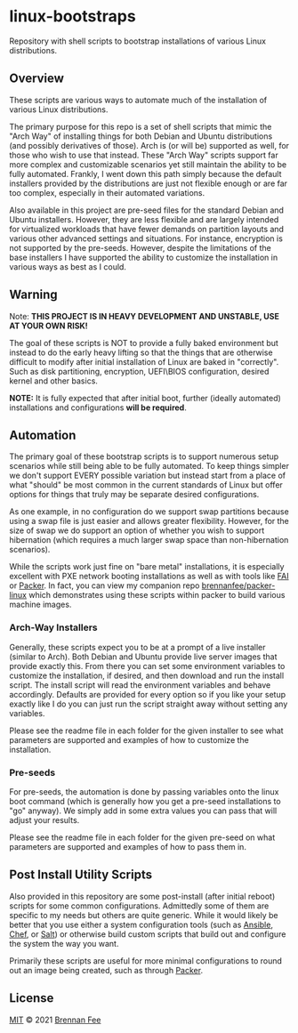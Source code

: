 # linux-bootstraps

Repository with shell scripts to bootstrap installations of various Linux distributions.

## Overview

These scripts are various ways to automate much of the installation of various Linux distributions.

The primary purpose for this repo is a set of shell scripts that mimic the "Arch Way" of installing things for both Debian and Ubuntu distributions (and possibly derivatives of those).  Arch is (or will be) supported as well, for those who wish to use that instead.  These "Arch Way" scripts support far more complex and customizable scenarios yet still maintain the ability to be fully automated.  Frankly, I went down this path simply because the default installers provided by the distributions are just not flexible enough or are far too complex, especially in their automated variations.

Also available in this project are pre-seed files for the standard Debian and Ubuntu installers.  However, they are less flexible and are largely intended for virtualized workloads that have fewer demands on partition layouts and various other advanced settings and situations.  For instance, encryption is not supported by the pre-seeds.  However, despite the limitations of the base installers I have supported the ability to customize the installation in various ways as best as I could.

## Warning

Note: **THIS PROJECT IS IN HEAVY DEVELOPMENT AND UNSTABLE, USE AT YOUR OWN RISK!**

The goal of these scripts is NOT to provide a fully baked environment but instead to do the early heavy lifting so that the things that are otherwise difficult to modify after initial installation of Linux are baked in "correctly".  Such as disk partitioning, encryption, UEFI\BIOS configuration, desired kernel and other basics.

**NOTE:** It is fully expected that after initial boot, further (ideally automated) installations and configurations **will be required**.

## Automation

The primary goal of these bootstrap scripts is to support numerous setup scenarios while still being able to be fully automated.  To keep things simpler we don't support EVERY possible variation but instead start from a place of what "should" be most common in the current standards of Linux but offer options for things that truly may be separate desired configurations.

As one example, in no configuration do we support swap partitions because using a swap file is just easier and allows greater flexibility.  However, for the size of swap we do support an option of whether you wish to support hibernation (which requires a much larger swap space than non-hibernation scenarios).

While the scripts work just fine on "bare metal" installations, it is especially excellent with PXE network booting installations as well as with tools like [FAI](https://fai-project.org/) or [Packer](https://www.packer.io/).  In fact, you can view my companion repo [brennanfee/packer-linux](https://github.com/brennanfee/packer-linux) which demonstrates using these scripts within packer to build various machine images.

### Arch-Way Installers

Generally, these scripts expect you to be at a prompt of a live installer (similar to Arch).  Both Debian and Ubuntu provide live server images that provide exactly this.  From there you can set some environment variables to customize the installation, if desired, and then download and run the install script.  The install script will read the environment variables and behave accordingly.  Defaults are provided for every option so if you like your setup exactly like I do you can just run the script straight away without setting any variables.

Please see the readme file in each folder for the given installer to see what parameters are supported and examples of how to customize the installation.

### Pre-seeds

For pre-seeds, the automation is done by passing variables onto the linux boot command (which is generally how you get a pre-seed installations to "go" anyway).  We simply add in some extra values you can pass that will adjust your results.

Please see the readme file in each folder for the given pre-seed on what parameters are supported and examples of how to pass them in.

## Post Install Utility Scripts

Also provided in this repository are some post-install (after initial reboot) scripts for some common configurations.  Admittedly some of them are specific to my needs but others are quite generic.  While it would likely be better that you use either a system configuration tools (such as [Ansible](https://www.ansible.com/), [Chef](https://www.chef.io/), or [Salt](https://saltproject.io/)) or otherwise build custom scripts that build out and configure the system the way you want.

Primarily these scripts are useful for more minimal configurations to round out an image being created, such as through [Packer](https://www.packer.io/).

## License

[MIT](license.md) © 2021 [Brennan Fee](https://github.com/brennanfee)
